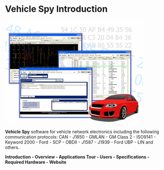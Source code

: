 # Vehicle Spy Introduction

![](../.gitbook/assets/overview.gif)

**Vehicle Spy** software for vehicle network electronics including the following communication protocols: CAN - J1850 - GMLAN - GM Class 2 - ISO9141 - Keyword 2000 - Ford - SCP - OBDII - J1587 - J1939 - Ford UBP - LIN and others.

**Introduction - Overview - Applications Tour - Users - Specifications - Required Hardware - Website**
